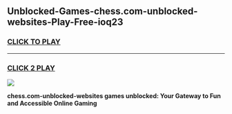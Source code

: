 
## Unblocked-Games-chess.com-unblocked-websites-Play-Free-ioq23
<h3>
<a href="https://premium76.site?title=chess.com-unblocked-websites&ref=12A">CLICK TO PLAY</a></h3>
<hr>

<h3>
<a href="https://premium76.site?title=chess.com-unblocked-websites&ref=12A">CLICK 2 PLAY</a>
  
</h3>

<a href="https://premium76.site?title=chess.com-unblocked-websites&ref=12A"><img src="https://clearcache.store/games.png"></a>


**chess.com-unblocked-websites games unblocked: Your Gateway to Fun and Accessible Online Gaming**
